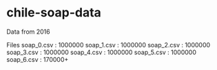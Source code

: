 # chile-soap-data

Data from 2016

Files
soap_0.csv : 1000000
soap_1.csv : 1000000
soap_2.csv : 1000000
soap_3.csv : 1000000
soap_4.csv : 1000000
soap_5.csv : 1000000
soap_6.csv : 170000+
